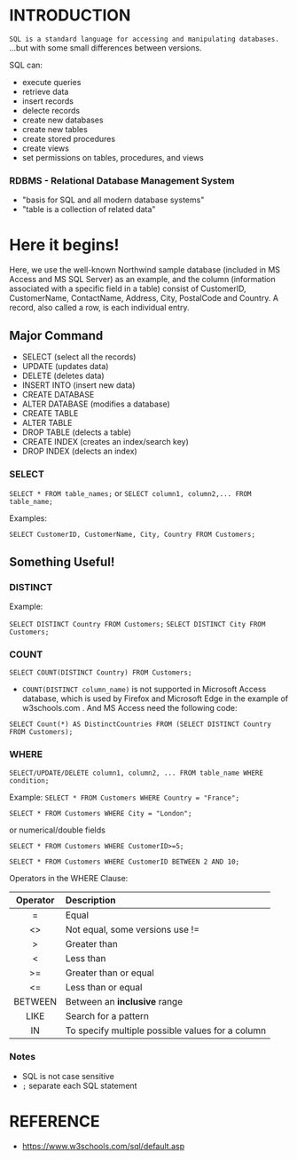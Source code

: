 # INTRODUCTION

`SQL is a standard language for accessing and manipulating databases.`
	...but with some small differences between versions.

SQL can:
- execute queries
- retrieve data
- insert records
- delecte records
- create new databases
- create new tables 
- create stored procedures
- create views
- set permissions on tables, procedures, and views

### RDBMS - Relational Database Management System
- "basis for SQL and all modern database systems"
- "table is a collection of related data"

# Here it begins!

Here, we use the well-known Northwind sample database (included in MS Access and MS SQL Server) as an example, and the column (information associated with a specific field in a table) consist of CustomerID, CustomerName, ContactName, Address, City, PostalCode and Country. A record, also called a row, is each individual entry.

## Major Command

- SELECT (select all the records)
- UPDATE (updates data)
- DELETE (deletes data)
- INSERT INTO (insert new data)
- CREATE DATABASE 
- ALTER DATABASE (modifies a database)
- CREATE TABLE
- ALTER TABLE
- DROP TABLE (delects a table)
- CREATE INDEX (creates an index/search key)
- DROP INDEX (delects an index)


### SELECT
`SELECT * FROM table_names;` 
or 
`SELECT column1, column2,...
FROM table_name;`


Examples:

`SELECT CustomerID, CustomerName, City, Country
FROM Customers;`


## Something Useful!

### DISTINCT

Example:

`SELECT DISTINCT Country FROM Customers;`
`SELECT DISTINCT City FROM Customers;`

### COUNT

`SELECT COUNT(DISTINCT Country) FROM Customers;`

* `COUNT(DISTINCT column_name)` is not supported in Microsoft Access database, which is used by Firefox and Microsoft Edge in the example of w3schools.com . And MS Access need the following code:

`SELECT Count(*) AS DistinctCountries
FROM (SELECT DISTINCT Country FROM Customers); `


### WHERE 

`SELECT/UPDATE/DELETE column1, column2, ...
FROM table_name
WHERE condition;`

Example:
`SELECT * FROM Customers
WHERE Country = "France";`

`SELECT * FROM Customers
WHERE City = "London";`

or numerical/double fields

`SELECT * FROM Customers
WHERE CustomerID>=5;`

`SELECT * FROM Customers
WHERE CustomerID BETWEEN 2 AND 10;`


Operators in the WHERE Clause:

Operator | Description
:---:| :---
= | Equal
<>| Not equal, some versions use !=
> | Greater than
< | Less than
>=| Greater than or equal
<=| Less than or equal
BETWEEN| Between an **inclusive** range
LIKE |Search for a pattern
IN | To specify multiple possible values for a column 



### Notes

- SQL is not case sensitive
- `;` separate each SQL statement



# REFERENCE
- https://www.w3schools.com/sql/default.asp













